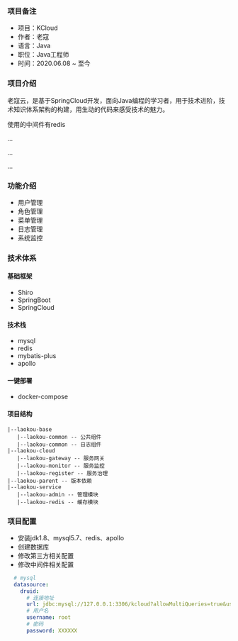 ### 项目备注
* 项目：KCloud
* 作者：老寇
* 语言：Java
* 职位：Java工程师
* 时间：2020.06.08 ~ 至今

### 项目介绍
老寇云，是基于SpringCloud开发，面向Java编程的学习者，用于技术进阶，技术知识体系架构的构建，用生动的代码来感受技术的魅力。

使用的中间件有redis

...

...

...

### 功能介绍
* 用户管理
* 角色管理
* 菜单管理
* 日志管理
* 系统监控

### 技术体系
#### 基础框架
* Shiro
* SpringBoot
* SpringCloud

#### 技术栈
* mysql
* redis
* mybatis-plus
* apollo

#### 一键部署
* docker-compose

#### 项目结构
~~~
|--laokou-base
   |--laokou-common -- 公共组件
   |--laokou-common -- 日志组件
|--laokou-cloud
   |--laokou-gateway -- 服务网关
   |--laokou-monitor -- 服务监控
   |--laokou-register -- 服务治理
|--laokou-parent -- 版本依赖
|--laokou-service
   |--laokou-admin -- 管理模块
   |--laokou-redis -- 缓存模块
~~~
### 项目配置
* 安装jdk1.8、mysql5.7、redis、apollo
* 创建数据库
* 修改第三方相关配置
* 修改中间件相关配置

```yaml
  # mysql
  datasource:
    druid:
      # 连接地址
      url: jdbc:mysql://127.0.0.1:3306/kcloud?allowMultiQueries=true&useUnicode=true&characterEncoding=UTF-8&useSSL=false
      # 用户名
      username: root
      # 密码
      password: XXXXXX
```

